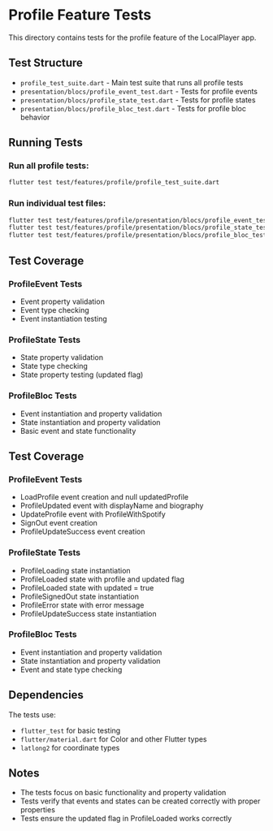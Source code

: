 # Profile Feature Tests

This directory contains tests for the profile feature of the LocalPlayer app.

## Test Structure

- `profile_test_suite.dart` - Main test suite that runs all profile tests
- `presentation/blocs/profile_event_test.dart` - Tests for profile events
- `presentation/blocs/profile_state_test.dart` - Tests for profile states  
- `presentation/blocs/profile_bloc_test.dart` - Tests for profile bloc behavior

## Running Tests

### Run all profile tests:
```bash
flutter test test/features/profile/profile_test_suite.dart
```

### Run individual test files:
```bash
flutter test test/features/profile/presentation/blocs/profile_event_test.dart
flutter test test/features/profile/presentation/blocs/profile_state_test.dart
flutter test test/features/profile/presentation/blocs/profile_bloc_test.dart
```

## Test Coverage

### ProfileEvent Tests
- Event property validation
- Event type checking
- Event instantiation testing

### ProfileState Tests
- State property validation
- State type checking
- State property testing (updated flag)

### ProfileBloc Tests
- Event instantiation and property validation
- State instantiation and property validation
- Basic event and state functionality

## Test Coverage

### ProfileEvent Tests
- LoadProfile event creation and null updatedProfile
- ProfileUpdated event with displayName and biography
- UpdateProfile event with ProfileWithSpotify
- SignOut event creation
- ProfileUpdateSuccess event creation

### ProfileState Tests
- ProfileLoading state instantiation
- ProfileLoaded state with profile and updated flag
- ProfileLoaded state with updated = true
- ProfileSignedOut state instantiation
- ProfileError state with error message
- ProfileUpdateSuccess state instantiation

### ProfileBloc Tests
- Event instantiation and property validation
- State instantiation and property validation
- Event and state type checking

## Dependencies

The tests use:
- `flutter_test` for basic testing
- `flutter/material.dart` for Color and other Flutter types
- `latlong2` for coordinate types

## Notes

- The tests focus on basic functionality and property validation
- Tests verify that events and states can be created correctly with proper properties
- Tests ensure the updated flag in ProfileLoaded works correctly
